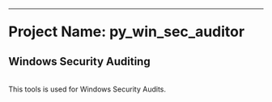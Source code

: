 # <hr>Project Name: py_win_sec_auditor</hr>
<h2>Windows Security Auditing</h2>
<br>
This tools is used for Windows Security Audits.
